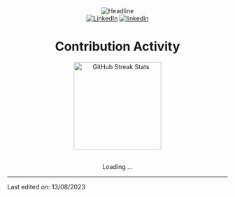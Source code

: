 <div>
    <!-- <div align=center>
        <img src="https://raw.githubusercontent.com/zakelfathi/zakelfathi/main/GitHub.png" alt="GitHub Octocat Drinking a Cup of Coffee" height="200">
    </div> -->
    <div align=center>
        <img src="https://readme-typing-svg.herokuapp.com?color=%236FDA44&size=32&center=true&vCenter=true&width=600&height=50&lines=Hi+there+I'm+Zakelfathi+%F0%9F%91%8B;Software+and+Data+Student;Full+stack+developer;Problem+Solver;Freelancer;Data+Enthusiast" alt="Headline" />
    </div>
    <div align=center>
         <a href="http://www.elfathi.me/"><img src="https://img.shields.io/badge/zakelfathi-494949?style=flat&logo=portfolio" alt="LinkedIn" /></a>
        <a href="https://www.linkedin.com/in/zakelfathi/"><img src="https://img.shields.io/badge/linkedIn-0077b5?style=flat&logo=ll" alt="linkedin" /></a>
        <!-- <a href="https://stackoverflow.com/users/15108279/zakelfathi"><img src="https://img.shields.io/badge/zakelfathi-f48024?style=flat&logo=stackoverflow&logoColor=white" alt="Stack Overflow" /></a> -->
        <!-- <a href="https://www.elfathi.me"><img src="https://img.shields.io/badge/Quora-B92B27?style=flat&logo=quora" alt="Quora" /></a> -->
        <!-- <a href="https://t.me/zakelfathi"><img src="https://img.shields.io/badge/Telegram-0088cc?style=flat&logo=telegram" alt="Telegram" /></a>  -->
    </div>
    <div align=left>
        <!-- <br> -->
        <!-- <p>
            <strong>
                Computer Science Student, Back-End Engineer, Problem Solver, Freelancer, and Open-Source Enthusiast.<br><br>
                I specialize in .NET Core and Microsoft SQL Server and I have experience working with Angular. Good in Algorithms, Data Structures, Database Systems, Object-Oriented Programming, Design Patterns, and Problem Solving skills.<br><br>
                I am passionate about learning .NET, all Back-End Technologies, Web 3, Blockchain, Linux, Virtualization, Cloud Computing, and DevOps.<br><br>
                Detailed-oriented, responsible, and committed engineer, with a get-it-done, on-time, and high-quality product spirit. Self and quick learner, self-motivated, and social.
            </strong>
        </p> -->
        <!-- <ul>
            <li>🌱 <b>I’m currently learning</b>: Computer Science and Software Engineering.</li>
            <li>🎯 <b>I’m currently focusing on</b>: <a href="https://zakelfathi.github.io/Problem-Solving/">Problem-Solving</a>, ⭐️ star the projects if you like it 🤩.</li>
            <li>🤔 <b>I’m currently open for</b>: A new job opportunity, <a href="https://flowcv.io/resume/feedback/lMhKFXfgJjf8">LINK TO MY RESUME</a>.</li>
            <li>💬 <b>Ask me about anything</b>: <a href="https://github.com/zakelfathi/zakelfathi/issues">Here</a>.</li>
            <li>📫 <b>How to reach me</b>: Catch and follow me from the above links 👆, in addition to follow me here.</li>
            <li>😄 <b>Fun fact</b>: I love Cars(🚗), Codeing(💻), Traveling(🌍), and Photography(📷).</li>
            <li>👨‍💻 <b>Hire me for Full Stack Development jobs</b>: <a href="https://www.upwork.com/freelancers/~0121ca7f3563e57c0b?s=1110580755107926016">Link to my UpWork Full Stack Development Specialization</a>.</li>
            <li>👨‍💻 <b>Hire me for Back-End Development jobs</b>: <a href="https://www.upwork.com/freelancers/~0121ca7f3563e57c0b?s=1110580748673863680">Link to my UpWork Back-End Development Specialization</a>.</li>
        </ul> -->
    </div>
    <div align=center>
        <h1>Contribution Activity</h1>
        <!--  -->
        <!-- <br> -->
        <!--
        <img src="https://github-readme-stats.vercel.app/api/top-langs?username=zakelfathi&layout=compact&title_color=6FDA44&text_color=FFFFFF&theme=dark" alt="GitHub Most Used Languages" height="200" />
        <br>
        -->
        <img src="https://github-readme-streak-stats.herokuapp.com/?user=zakelfathi&theme=dark&date_format=j%20M%5B%20Y%5D&currStreakLabel=6FDA44&fire=6FDA44&ring=6FDA44" alt="GitHub Streak Stats" height="200" />
        <br>
        <br>
    </div>
    <div align=center>
        <!-- <img src="https://raw.githubusercontent.com/zakelfathi/zakelfathi/main/GitHub.gif" alt="GitHub Octocat Logo" height="100"> -->
        <p>Loading ...</p>
    </div>
</div>

------
Last edited on: 13/08/2023
